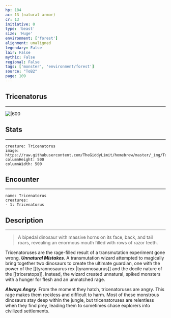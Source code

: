 ```yaml
---
hp: 184
ac: 13 (natural armor)
cr: 13
initiative: 0
type: 'beast'    
size: 'Huge'
environment: ['forest']
alignment: unaligned
legendary: False
lair: False
mythic: False
regional: False
tags: ['monster', 'environment/forest']
source: "ToB2"
page: 109
---
```


## Tricenatorus
---

![|600](https://raw.githubusercontent.com/TheGiddyLimit/homebrew/master/_img/ToB2/creature/Tricenatorus.webp)

## Stats
---

```statblock
creature: Tricenatorus
image: https://raw.githubusercontent.com/TheGiddyLimit/homebrew/master/_img/ToB2/creature/token/Tricenatorus%20%28Token%29.png
columnHeight: 500
columnWidth: 500
```

## Encounter
---

```encounter-table
name: Tricenatorus
creatures:
- 1: Tricenatorus
```

## Description
---
>A bipedal dinosaur with massive horns on its face, back, and tail roars, revealing an enormous mouth filled with rows of razor teeth.

Tricenatoruses are the rage-filled result of a transmutation experiment gone wrong.
**_Unnatural Mistakes_**. A transmutation wizard attempted to magically bring together two dinosaurs to create the ultimate guardian, one with the power of the [[tyrannosaurus rex \|tyrannosaurus]] and the docile nature of the [[triceratops]]. Instead, the wizard created unnatural, spiked monsters with a hunger for flesh and an unmatched rage.

**_Always Angry_**. From the moment they hatch, tricenatoruses are angry. This rage makes them reckless and difficult to harm. Most of these monstrous dinosaurs stay deep within the jungle, but tricenatoruses are relentless when they find prey, leading them to sometimes chase explorers into civilized settlements.






